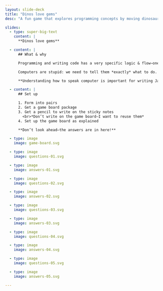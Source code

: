 ```yaml
---
layout: slide-deck
title: "Dinos love gems"
desc: "A fun game that explores programming concepts by moving dinosaurs around in a board game."

slides:
  - type: super-big-text
    content: |
      **Dinos love gems**

  - content: |
      ## What & why

      Programming and writing code has a very specific logic & flow—one step after the other in order.

      Computers are stupid: we need to tell them *exactly* what to do.

      **Understanding how to speak computer is important for writing Javascript code.**

  - content: |
      ## Set up

      1. Form into pairs
      2. Get a game board package
      3. Get a pencil to write on the sticky notes
        <br>*Don’t write on the game board—I want to reuse them*
      4. Set up the game board as explained

      **Don’t look ahead—the answers are in here!**

  - type: image
    image: game-board.svg

  - type: image
    image: questions-01.svg

  - type: image
    image: answers-01.svg

  - type: image
    image: questions-02.svg

  - type: image
    image: answers-02.svg

  - type: image
    image: questions-03.svg

  - type: image
    image: answers-03.svg

  - type: image
    image: questions-04.svg

  - type: image
    image: answers-04.svg

  - type: image
    image: questions-05.svg

  - type: image
    image: answers-05.svg

---
```

